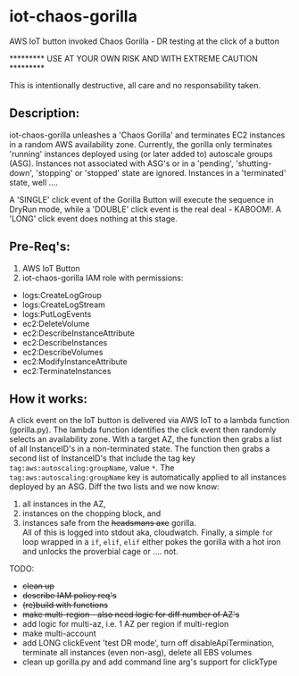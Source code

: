 # iot-chaos-gorilla
AWS IoT button invoked Chaos Gorilla - DR testing at the click of a button

********* USE AT YOUR OWN RISK AND WITH EXTREME CAUTION *********

This is intentionally destructive, all care and no responsability taken. 


## Description:
iot-chaos-gorilla unleashes a 'Chaos Gorilla' and terminates EC2 instances in a random AWS availability zone.
Currently, the gorilla only terminates 'running' instances deployed using (or later added to) autoscale groups (ASG). Instances not associated with ASG's or in a 'pending', 'shutting-down', 'stopping' or 'stopped' state are ignored. Instances in a 'terminated' state, well ....

A 'SINGLE' click event of the Gorilla Button will execute the sequence in DryRun mode, while a 'DOUBLE' click event is the real deal - KABOOM!. A 'LONG' click event does nothing at this stage.
  
## Pre-Req's:
1. AWS IoT Button  
2. iot-chaos-gorilla IAM role with permissions:  
  * logs:CreateLogGroup  
  * logs:CreateLogStream  
  * logs:PutLogEvents  
  * ec2:DeleteVolume  
  * ec2:DescribeInstanceAttribute  
  * ec2:DescribeInstances  
  * ec2:DescribeVolumes  
  * ec2:ModifyInstanceAttribute  
  * ec2:TerminateInstances  

## How it works: 
A click event on the IoT button is delivered via AWS IoT to a lambda function (gorilla.py). The lambda function identifies the click event then randomly selects an availability zone. With a target AZ, the function then grabs a list of all InstanceID's in a non-terminated state. The function then grabs a second list of InstanceID's that include the tag key `tag:aws:autoscaling:groupName`, value `*`. The `tag:aws:autoscaling:groupName` key is automatically applied to all instances deployed by an ASG. Diff the two lists and we now know:  
1. all instances in the AZ,  
2. instances on the chopping block, and  
3. instances safe from the ~~headsmans axe~~ gorilla.  
All of this is logged into stdout aka, cloudwatch. Finally, a simple `fo`r loop wrapped in a `if`, `elif`, `elif` either pokes the gorilla with a hot iron and unlocks the proverbial cage or .... not.



TODO:  
* ~~clean up~~  
* ~~describe IAM policy req's~~  
* ~~(re)build with functions~~  
* ~~make multi-region - also need logic for diff number of AZ's~~  
* add logic for multi-az, i.e. 1 AZ per region if multi-region
* make multi-account  
* add LONG clickEvent 'test DR mode', turn off disableApiTermination, terminate all instances (even non-asg), delete all EBS volumes
* clean up gorilla.py and add command line arg's support for clickType
